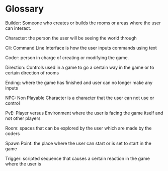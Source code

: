 # Glossary
Builder: Someone who creates or builds the rooms or areas where the user can interact. 

Character: the person the user will be seeing the world through 

Cli: Command Line Interface is how the user inputs commands using text

Coder: person in charge of creating or modifying the game. 

Direction: Controls used in a game to go a certain way in the game or to certain direction of rooms

Ending: where the game has finished and user can no longer make any inputs 

NPC: Non Playable Character is a character that the user can not use or control

PvE: Player versus Environment where the user is facing the game itself and not other players

Room: spaces that can be explored by the user which are made by the coders

Spawn Point: the place where the user can start or is set to start in the game

Trigger: scripted sequence that causes a certain reaction in the game where the user is

